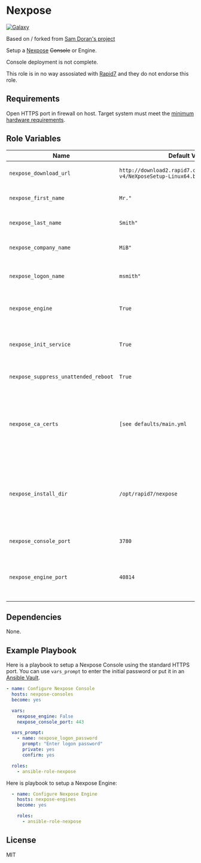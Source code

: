Nexpose
=========
[![Galaxy](https://img.shields.io/badge/galaxy-scottjw.ansible_role_nexpose-blue.svg?style=flat)](https://galaxy.ansible.com/scottjw/ansible_role_nexpose)

Based on / forked from [Sam Doran's project](https://github.com/samdoran/ansible-role-nexpose)

Setup a [Nexpose](http://www.rapid7.com/products/nexpose/) ~~Console~~ or Engine.

Console deployment is not complete.

This role is in no way assosiated with [Rapid7](http://www.rapid7.com) and they do not endorse this role. 

Requirements
------------

Open HTTPS port in firewall on host.
Target system must meet the [minimum hardware requirements](http://www.rapid7.com/products/nexpose/system-requirements.jsp).

Role Variables
--------------
| Name              | Default Value       | Description          |
|-------------------|---------------------|----------------------|
| `nexpose_download_url` | `http://download2.rapid7.com/download/NeXpose-v4/NeXposeSetup-Linux64.bin"` | URL of Nexpose install binary |
| `nexpose_first_name` | `Mr."` | Registered user first name |
| `nexpose_last_name` | `Smith"` | Registered user last name |
| `nexpose_company_name` | `MiB"` | Registered company name |
| `nexpose_logon_name` | `msmith"` | Username for initial logon to console |
| `nexpose_engine` | `True` | Whether this is a console or just a scan engine |
| `nexpose_init_service` | `True` | Whether to start the Nexpose service after installation |
| `nexpose_suppress_unattended_reboot` | `True` | Not really sure what this does |
| `nexpose_ca_certs` | `[see defaults/main.yml` | List of Certificates to add to the deafult Java keystore. These must be place in the `files` directory. |
| `nexpose_install_dir` | `/opt/rapid7/nexpose` | Directory where Nexpose will be installed. You'll need 80GB for a Console and 10GB for an Engine. |
| `nexpose_console_port` | `3780` | HTTPS port the Console listens on. |
| `nexpose_engine_port` | `40814` | Port the Engine uses to communicate with the Console. |

Dependencies
------------

None.

Example Playbook
----------------
Here is a playbook to setup a Nexpose Console using the standard HTTPS port. You can use `vars_prompt` to enter the initial password or put it in an [Ansible Vault](http://docs.ansible.com/ansible/playbooks_vault.html).

```yaml
- name: Configure Nexpose Console
  hosts: nexpose-consoles
  become: yes

  vars:
    nexpose_engine: False
    nexpose_console_port: 443

  vars_prompt:
    - name: nexpose_logon_password
      prompt: "Enter logon password"
      private: yes
      confirm: yes

  roles:
    - ansible-role-nexpose
```

Here is playbook to setup a Nexpose Engine:

```yaml
  - name: Configure Nexpose Engine
    hosts: nexpose-engines
    become: yes

    roles:
      - ansible-role-nexpose
```

License
-------

MIT
